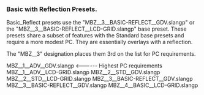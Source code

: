 ### **Basic with Reflection Presets.**

Basic_Reflect presets use the "MBZ__3__BASIC-REFLECT__GDV.slangp" or the "MBZ__3__BASIC-REFLECT__LCD-GRID.slangp" base preset. These presets share a subset of features with the Standard base presets and require a more modest PC. They are essentially overlays with a reflection.

The "MBZ__3" designation places them 3rd on the list for PC requirements.

MBZ__1__ADV__GDV.slangp <------ Highest PC requirements
MBZ__1__ADV__LCD-GRID.slangp
MBZ__2__STD__GDV.slangp
MBZ__2__STD__LCD-GRID.slangp
MBZ__3__BASIC-REFLECT__GDV.slangp
MBZ__3__BASIC-REFLECT__GDV.slangp
MBZ__4__BASIC__LCD-GRID.slangp